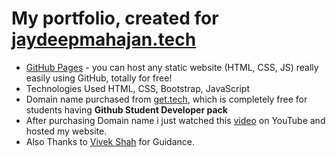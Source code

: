 # My portfolio, created for [jaydeepmahajan.tech](https://www.jaydeepmahajan.tech)

- [GitHub Pages](https://pages.github.com) - you can host any static website (HTML, CSS, JS) really easily using GitHub, totally for free!
- Technologies Used HTML, CSS, Bootstrap, JavaScript
- Domain name purchased from [get.tech](https://get.tech), which is completely free for students having **Github Student Developer pack**
- After purchasing Domain name i just watched this [video](https://youtu.be/mhQ3nNdS-TE)  on YouTube and  hosted my website.   
- Also Thanks to [Vivek Shah](http://vivekshah.tech/) for Guidance.






